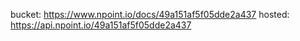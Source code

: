 bucket: https://www.npoint.io/docs/49a151af5f05dde2a437
hosted: https://api.npoint.io/49a151af5f05dde2a437